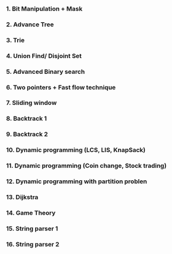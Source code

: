 ### 1. Bit Manipulation + Mask

### 2. Advance Tree

### 3. Trie

### 4. Union Find/ Disjoint Set

### 5. Advanced Binary search

### 6. Two pointers + Fast flow technique

### 7. Sliding window

### 8. Backtrack 1

### 9. Backtrack 2

### 10. Dynamic programming (LCS, LIS, KnapSack)

### 11. Dynamic programming (Coin change, Stock trading)

### 12. Dynamic programming with partition problen

### 13. Dijkstra

### 14. Game Theory

### 15. String parser 1

### 16. String parser 2
